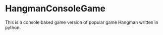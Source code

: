 # HangmanConsoleGame
This is a console based game version of popular game Hangman written in python.

